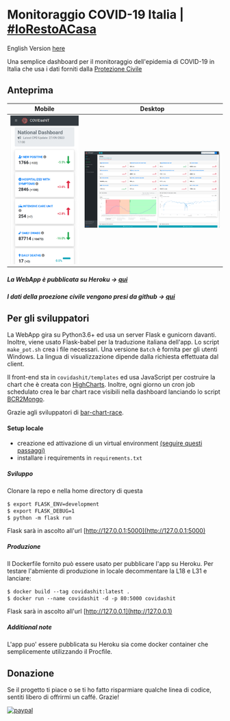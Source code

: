 # Monitoraggio COVID-19 Italia | [\#IoRestoACasa](https://twitter.com/hashtag/iorestoacasa)

English Version [here](https://github.com/fabriziomiano/covidashit/blob/master/README.md)

Una semplice dashboard per il monitoraggio dell'epidemia di COVID-19 in Italia
che usa i dati forniti dalla [Protezione Civile](https://github.com/pcm-dpc) 

## Anteprima

Mobile          |  Desktop
:-------------------------:|:-------------------------:
![alt_text](https://raw.githubusercontent.com/fabriziomiano/covidashit/master/previews/mobile.png) |  ![alt_text](https://raw.githubusercontent.com/fabriziomiano/covidashit/master/previews/preview.png)

##### La WebApp è pubblicata su Heroku &#8594; [qui](https://covidashit.herokuapp.com/)

##### I dati della proezione civile vengono presi da github &#8594; [qui](https://github.com/pcm-dpc/COVID-19/blob/master/dati-json/dpc-covid19-ita-andamento-nazionale.json)

## Per gli sviluppatori

La WebApp gira su Python3.6+ ed usa un server Flask e gunicorn davanti.
Inoltre, viene usato Flask-babel per la traduzione italiana dell'app. Lo script `make_pot.sh` crea i file necessari.
Una versione `Batch` è fornita per gli utenti Windows. 
La lingua di visualizzazione dipende dalla richiesta effettuata dal client.

Il front-end sta in `covidashit/templates` ed usa JavaScript per costruire la chart che è 
creata con [HighCharts](https://www.highcharts.com/). Inoltre, ogni giorno un cron job schedulato
crea le bar chart race visibili nella dashboard lanciando lo script [BCR2Mongo](https://github.com/fabriziomiano/barchartrace2mongo).

Grazie agli sviluppatori di [bar-chart-race](https://www.dexplo.org/bar_chart_race/).

#### Setup locale

* creazione ed attivazione di un virtual environment [(seguire questi passaggi)](https://packaging.python.org/guides/installing-using-pip-and-virtual-environments/)
* installare i requirements in `requirements.txt`

##### Sviluppo
Clonare la repo e nella home directory di questa
```
$ export FLASK_ENV=development
$ export FLASK_DEBUG=1
$ python -m flask run
```

Flask sarà in ascolto all'url [http://127.0.0.1:5000](http://127.0.0.1:5000)

##### Produzione
Il Dockerfile fornito può essere usato per pubblicare l'app su Heroku.
Per testare l'abmiente di produzione in locale decommentare la L18 e L31 e lanciare:
```
$ docker build --tag covidashit:latest . 
$ docker run --name covidashit -d -p 80:5000 covidashit
```

Flask sarà in ascolto all'url [http://127.0.0.1](http://127.0.0.1) 

##### Additional note

L'app puo' essere pubblicata su Heroku sia come docker container che semplicemente utilizzando il Procfile.

## Donazione

Se il progetto ti piace o se ti ho fatto risparmiare qualche linea di codice, 
sentiti libero di offrirmi un caffé. Grazie!

[![paypal](https://www.paypalobjects.com/en_US/IT/i/btn/btn_donateCC_LG.gif)](https://www.paypal.com/cgi-bin/webscr?cmd=_s-xclick&hosted_button_id=PMW6C23XTQDWG)
